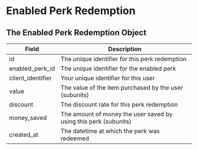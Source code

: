 # Enabled Perk Redemption

## The Enabled Perk Redemption Object

Field | Description
--------- | -----------
id | The unique identifier for this perk redemption
enabled_perk_id | The unique identifier for the enabled perk
client_identifier | Your unique identifier for this user
value | The value of the item purchased by the user (subunits)
discount | The discount rate for this perk redemption
money_saved | The amount of money the user saved by using this perk (subunits)
created_at | The datetime at which the perk was redeemed
